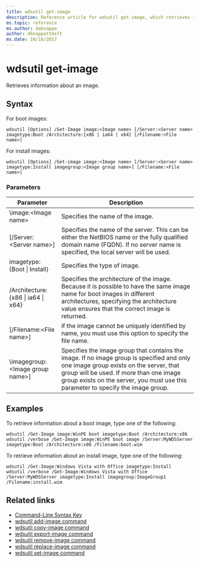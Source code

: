 ```yaml
---
title: wdsutil get-image
description: Reference article for wdsutil get-image, which retrieves information about an image.
ms.topic: reference
ms.author: daknappe
author: dknappettmsft
ms.date: 10/16/2017
---
```


# wdsutil get-image



Retrieves information about an image.

## Syntax

For boot images:

```
wdsutil [Options] /Get-Image image:<Image name> [/Server:<Server name> imagetype:Boot /Architecture:{x86 | ia64 | x64} [/Filename:<File name>]
```

For install images:

```
wdsutil [Options] /Get-image image:<Image name> [/Server:<Server name> imagetype:Install imagegroup:<Image group name>] [/Filename:<File name>]
```

### Parameters

|Parameter|Description|
|-------|--------|
| \image:\<Image name\>|Specifies the name of the image.|
|[/Server:\<Server name\>]|Specifies the name of the server. This can be either the NetBIOS name or the fully qualified domain name (FQDN). If no server name is specified, the local server will be used.|
| imagetype:{Boot \| Install}|Specifies the type of image.|
|/Architecture:{x86 \| ia64 \| x64}|Specifies the architecture of the image. Because it is possible to have the same image name for boot images in different architectures, specifying the architecture value ensures that the correct image is returned.|
|[/Filename:\<File name\>]|if the image cannot be uniquely identified by name, you must use this option to specify the file name.|
|\imagegroup:\<Image group name\>]|Specifies the image group that contains the image. If no image group is specified and only one image group exists on the server, that group will be used. If more than one image group exists on the server, you must use this parameter to specify the image group.|

## Examples

To retrieve information about a boot image, type one of the following:

```
wdsutil /Get-Image image:WinPE boot imagetype:Boot /Architecture:x86
wdsutil /verbose /Get-Image image:WinPE boot image /Server:MyWDSServer imagetype:Boot /Architecture:x86 /Filename:boot.wim
```

To retrieve information about an install image, type one of the following:

```
wdsutil /Get-Image:Windows Vista with Office imagetype:Install
wdsutil /verbose /Get-Image:Windows Vista with Office /Server:MyWDSServer imagetype:Install imagegroup:ImageGroup1 /Filename:install.wim
```

## Related links

- [Command-Line Syntax Key](command-line-syntax-key.md)
- [wdsutil add-image command](wdsutil-add-image.md)
- [wdsutil copy-image command](wdsutil-copy-image.md)
- [wdsutil export-image command](wdsutil-export-image.md)
- [wdsutil remove-image command](wdsutil-remove-image.md)
- [wdsutil replace-image command](wdsutil-replace-image.md)
- [wdsutil set-image command](wdsutil-set-image.md)
